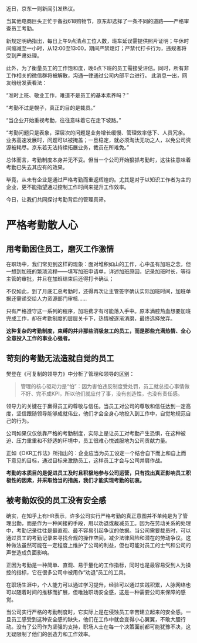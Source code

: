 近日，京东一则新闻引发热议。

当其他电商巨头正忙于备战618购物节，京东却选择了一条不同的道路——严格审查员工考勤。

新规定明确指出，每日上午9点清点工位人数，班车延误需提供照片证明；午休时间缩减至一小时，从12:00至13:00，期间严禁熄灯；严禁代打卡行为，违规者将受到严肃处理。

此外，为了衡量员工的工作饱和度，晚6点下班的员工需接受评估。同时，所有非工作相关的微信群将被解散，沟通一律通过公司内部平台进行。
此消息一出，网友纷纷发表看法：

“准时上班、敬业工作，难道不是员工的基本素养吗？”

“考勤不过是幌子，真正的目的是裁员。”

“当企业开始重视考勤，往往意味着它在走下坡路。”

“考勤问题只是表象，深层次的问题是业务增长缓慢、管理效率低下、人员冗余。业务高速发展时，问题可以被掩盖；一旦稳定，就必须淘汰无功之人，以免公司资源被耗尽。京东若无法持续拓展业务，裁员在所难免。”

总体而言，考勤制度本身并无不妥。但当一个公司开始狠抓考勤时，这往往意味着考勤已失去其应有的效果。

毕竟，从未有企业是通过严格考勤而重返辉煌的。尤其是对于以知识工作者为主的企业，更不能指望通过控制工作时间来提升工作效率。

今日，让我们共同探讨考勤背后的管理真谛。

# 严格考勤散人心
## 用考勤困住员工，磨灭工作激情
在职场中，我们常见到这样的现象：面对堆积如山的工作，心中虽有加班之念，但一想到加班的繁琐流程——填写加班申请单，详述加班原因，记录加班时长，等待主管的审批，并且在加班结束后还得打卡确认；

不仅如此，到了月底汇总考勤时，还得再次让主管签字确认实际加班时间，加班单据还需递交给人力资源部门审核……

只有严格遵守这一系列的程序，加班费才有可能落入手中。原本满腔热血想要加班完成工作，却在考勤制度的层层关卡下，热情被逐渐消磨，最终选择放弃。

**这种复杂的考勤制度，束缚的并非那些消极怠工的员工，而是那些充满热情、全心全意投入工作的事业心强者。**

## 苛刻的考勤无法造就自觉的员工

樊登在《可复制的领导力》中分析了管理和领导的区别：
> 管理的核心驱动力是“怕”：因为害怕违反制度受处罚，员工就总担心事情做不好、完不成KPI，所以他们就应付了事，没有创造性，也没有责任感。

领导力的关键在于赢得员工的尊敬与信任。当员工对公司的尊敬和信任达到一定高度，坚信跟随领导能够成就伟业，他们才会全身心地投入到工作中，自觉地规范自己的行为。

公司如果仅仅依靠严格的考勤制度，实际上是让员工对考勤产生恐惧，在这种被迫、压力重重和不舒适的环境中，员工很难心悦诚服地为公司贡献力量。

正如《OKR工作法》所指出的：企业应当为员工设定一个结合自下而上和自上而下意见的目标，通过目标来激励员工，这样员工才会与公司并肩作战。

**考勤的本质目的是促进员工及时且积极地参与公司运营，只有找出真正影响员工积极性的因素，并采取恰当的措施，我们才能实现考勤的初衷。**

## 被考勤奴役的员工没有安全感

确实，在知乎上有HR表示，许多公司实行严格考勤的真正意图并不单纯是为了管理出勤，而是作为一种间接的手段，用以劝退或裁减员工。因为在劳动关系的处理中，考勤记录往往是最直观、最不容易引起争议的依据。当公司需要裁员时，可以通过员工的考勤记录来寻找合规的操作空间，减少法律风险和潜在的劳动争议。这种做法虽然可能在一定程度上维护了公司的利益，但也可能对员工的士气和公司的声誉造成负面影响。

正因为考勤是一种简单、直观、易于量化的工作指标，同时也是最容易受到人为操控的指标，它在很多公司中被用作“劝退”员工的工具。

在职场生涯中，个人能力可以通过学习提升，经验可以通过实践积累，人脉网络也可以随着时间的推移而扩展，但唯独职场安全感，这是一种需要公司来保障的感觉。

当公司实行严格的考勤制度时，它实际上是在侵蚀员工辛苦建立起来的安全感。一旦员工感受到这种安全感的缺失，他们在工作中就会变得小心翼翼，不敢大胆行动。没有了公司作为坚强的支持，职场人士在每一个决策面前都可能犹豫不决，这无疑限制了他们的创造力和工作效率。
